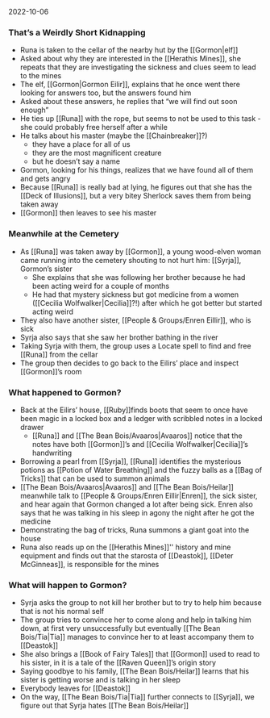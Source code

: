 2022-10-06

### That’s a Weirdly Short Kidnapping
- Runa is taken to the cellar of the nearby hut by the [[Gormon|elf]]
- Asked about why they are interested in the [[Herathis Mines]], she repeats that they are investigating the sickness and clues seem to lead to the mines
- The elf, [[Gormon|Gormon Eilir]], explains that he once went there looking for answers too, but the answers found him
- Asked about these answers, he replies that “we will find out soon enough”
- He ties up [[Runa]] with the rope, but seems to not be used to this task - she could probably free herself after a while
- He talks about his master (maybe the [[Chainbreaker]]?) 
	- they have a place for all of us
	- they are the most magnificent creature 
	- but he doesn’t say a name
- Gormon, looking for his things, realizes that we have found all of them and gets angry
- Because [[Runa]] is really bad at lying, he figures out that she has the [[Deck of Illusions]], but a very bitey Sherlock saves them from being taken away
- [[Gormon]] then leaves to see his master

### Meanwhile at the Cemetery
- As [[Runa]] was taken away by [[Gormon]], a young wood-elven woman came running into the cemetery shouting to not hurt him: [[Syrja]], Gormon’s sister
	- She explains that she was following her brother because he had been acting weird for a couple of months
	- He had that mystery sickness but got medicine from a women ([[Cecilia Wolfwalker|Cecilia]]?!) after which he got better but started acting weird
- They also have another sister, [[People & Groups/Enren Eillir]], who is sick 
- Syrja also says that she saw her brother bathing in the river
- Taking Syrja with them, the group uses a Locate spell to find and free [[Runa]] from the cellar
- The group then decides to go back to the Eilirs’ place and inspect [[Gormon]]’s room

### What happened to Gormon?
- Back at the Eilirs’ house, [[Ruby]]finds boots that seem to once have been magic in a locked box and a ledger with scribbled notes in a locked drawer
	- [[Runa]] and [[The Bean Bois/Avaaros|Avaaros]] notice that the notes have both [[Gormon]]’s and [[Cecilia Wolfwalker|Cecilia]]’s handwriting
- Borrowing a pearl from [[Syrja]], [[Runa]] identifies the mysterious potions as [[Potion of Water Breathing]] and the fuzzy balls as a [[Bag of Tricks]] that can be used to summon animals 
- [[The Bean Bois/Avaaros|Avaaros]] and [[The Bean Bois/Heilar]] meanwhile talk to [[People & Groups/Enren Eillir|Enren]], the sick sister, and hear again that Gormon changed a lot after being sick. Enren also says that he was talking in his sleep in agony the night after he got the medicine
- Demonstrating the bag of tricks, Runa summons a giant goat into the house
- Runa also reads up on the [[Herathis Mines]]'' history and mine equipment and finds out that the starosta of [[Deastok]], [[Deter McGinneas]], is responsible for the mines

### What will happen to Gormon?
- Syrja asks the group to not kill her brother but to try to help him because that is not his normal self
- The group tries to convince her to come along and help in talking him down, at first very unsuccessfully but eventually [[The Bean Bois/Tia|Tia]] manages to convince her to at least accompany them to [[Deastok]]
- She also brings a [[Book of Fairy Tales]] that [[Gormon]] used to read to his sister, in it is a tale of the [[Raven Queen]]’s origin story
- Saying goodbye to his family, [[The Bean Bois/Heilar]] learns that his sister is getting worse and is talking in her sleep
- Everybody leaves for [[Deastok]]
- On the way, [[The Bean Bois/Tia|Tia]] further connects to [[Syrja]], we figure out that Syrja hates [[The Bean Bois/Heilar]]


